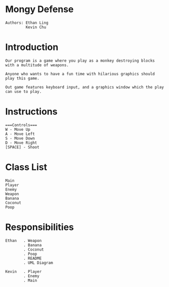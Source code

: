 # Mongy Defense

    Authors: Ethan Ling
             Kevin Chu

# Introduction

    Our program is a game where you play as a monkey destroying blocks with a multitude of weapons. 
    
    Anyone who wants to have a fun time with hilarious graphics should play this game. 
    
    Out game features keyboard input, and a graphics window which the play can use to play. 
    
# Instructions

    ===Controls===
    W - Move Up
    A - Move Left
    S - Move Down
    D - Move Right
    [SPACE] - Shoot
    
# Class List

    Main
    Player
    Enemy
    Weapon
    Banana
    Coconut
    Poop
    
# Responsibilities

    Ethan   . Weapon
            . Banana
            . Coconut
            . Poop
            . README
            . UML Diagram
            
    Kevin   . Player
            . Enemy
            . Main
